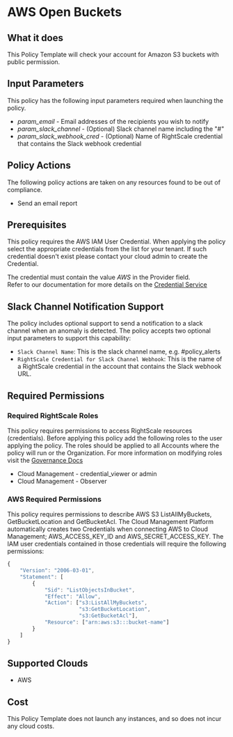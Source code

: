 # AWS Open Buckets

## What it does

This Policy Template will check your account for Amazon S3 buckets with public permission.

## Input Parameters

This policy has the following input parameters required when launching the policy.

- *param_email* - Email addresses of the recipients you wish to notify
- *param_slack_channel* - (Optional) Slack channel name including the \"#\"
- *param_slack_webhook_cred* - (Optional) Name of RightScale credential that contains the Slack webhook credential

## Policy Actions

The following policy actions are taken on any resources found to be out of compliance.

- Send an email report

## Prerequisites

This policy requires the AWS IAM User Credential. When applying the policy select the appropriate credentials
from the list for your tenant. If such credential doesn't exist please contact your cloud admin to create the Credential.

The credential must contain the value *AWS* in the Provider field.  
Refer to our documentation for more details on the [Credential Service](https://docs.rightscale.com/credentials/)

## Slack Channel Notification Support

The policy includes optional support to send a notification to a slack channel when an anomaly is detected.
The policy accepts two optional input parameters to support this capability:
- `Slack Channel Name`: This is the slack channel name, e.g. #policy_alerts
- `RightScale Credential for Slack Channel Webhook`: This is the name of a RightScale credential in the account that contains the Slack webhook URL.

## Required Permissions

### Required RightScale Roles

This policy requires permissions to access RightScale resources (credentials).  Before applying this policy add the following roles to the user applying the policy.  The roles should be applied to all Accounts where the policy will run or the Organization. For more information on modifying roles visit the [Governance Docs](https://docs.rightscale.com/cm/ref/user_roles.html)

- Cloud Management - credential_viewer or admin
- Cloud Management - Observer

### AWS Required Permissions

This policy requires permissions to describe AWS S3 ListAllMyBuckets, GetBucketLocation and GetBucketAcl.
The Cloud Management Platform automatically creates two Credentials when connecting AWS to Cloud Management; AWS_ACCESS_KEY_ID and AWS_SECRET_ACCESS_KEY. The IAM user credentials contained in those credentials will require the following permissions:

```javascript
{
    "Version": "2006-03-01",
    "Statement": [
        {
            "Sid": "ListObjectsInBucket",
            "Effect": "Allow",
            "Action": ["s3:ListAllMyBuckets",
                       "s3:GetBucketLocation",
                       "s3:GetBucketAcl"],
            "Resource": ["arn:aws:s3:::bucket-name"]
        }
    ]
}
```

## Supported Clouds

- AWS

## Cost

This Policy Template does not launch any instances, and so does not incur any cloud costs.
